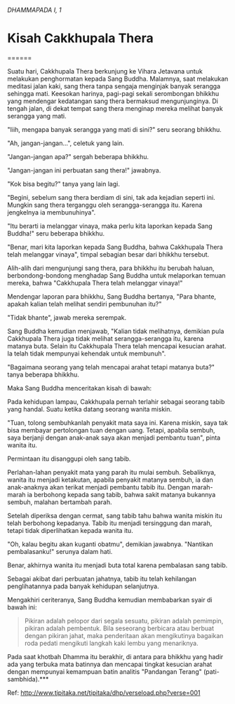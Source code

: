 ###### DHAMMAPADA I, 1
# Kisah Cakkhupala Thera
======

Suatu hari, Cakkhupala Thera berkunjung ke Vihara Jetavana untuk melakukan penghormatan kepada Sang Buddha. Malamnya, saat melakukan meditasi jalan kaki, sang thera tanpa sengaja menginjak banyak serangga sehingga mati. Keesokan harinya, pagi-pagi sekali serombongan bhikkhu yang mendengar kedatangan sang thera bermaksud mengunjunginya. Di tengah jalan, di dekat tempat sang thera menginap mereka melihat banyak serangga yang mati.

"Iiih, mengapa banyak serangga yang mati di sini?" seru seorang bhikkhu.

"Ah, jangan-jangan...", celetuk yang lain.

"Jangan-jangan apa?" sergah beberapa bhikkhu.

"Jangan-jangan ini perbuatan sang thera!" jawabnya.

"Kok bisa begitu?" tanya yang lain lagi.

"Begini, sebelum sang thera berdiam di sini, tak ada kejadian seperti ini. Mungkin sang thera terganggu oleh serangga-serangga itu. Karena jengkelnya ia membunuhinya".

"Itu berarti ia melanggar vinaya, maka perlu kita laporkan kepada Sang Buddha!" seru beberapa bhikkhu.

"Benar, mari kita laporkan kepada Sang Buddha, bahwa Cakkhupala Thera telah melanggar vinaya", timpal sebagian besar dari bhikkhu tersebut.

Alih-alih dari mengunjungi sang thera, para bhikkhu itu berubah haluan, berbondong-bondong menghadap Sang Buddha untuk melaporkan temuan mereka, bahwa "Cakkhupala Thera telah melanggar vinaya!"

Mendengar laporan para bhikkhu, Sang Buddha bertanya, "Para bhante, apakah kalian telah melihat sendiri pembunuhan itu?"

"Tidak bhante", jawab mereka serempak.

Sang Buddha kemudian menjawab, "Kalian tidak melihatnya, demikian pula Cakkhupala Thera juga tidak melihat serangga-serangga itu, karena matanya buta. Selain itu Cakkhupala Thera telah mencapai kesucian arahat. Ia telah tidak mempunyai kehendak untuk membunuh".

"Bagaimana seorang yang telah mencapai arahat tetapi matanya buta?" tanya beberapa bhikkhu.

Maka Sang Buddha menceritakan kisah di bawah:

Pada kehidupan lampau, Cakkhupala pernah terlahir sebagai seorang tabib yang handal. Suatu ketika datang seorang wanita miskin.

"Tuan, tolong sembuhkanlah penyakit mata saya ini. Karena miskin, saya tak bisa membayar pertolongan tuan dengan uang. Tetapi, apabila sembuh, saya berjanji dengan anak-anak saya akan menjadi pembantu tuan", pinta wanita itu.

Permintaan itu disanggupi oleh sang tabib.

Perlahan-lahan penyakit mata yang parah itu mulai sembuh. Sebaliknya, wanita itu menjadi ketakutan, apabila penyakit matanya sembuh, ia dan anak-anaknya akan terikat menjadi pembantu tabib itu. Dengan marah-marah ia berbohong kepada sang tabib, bahwa sakit matanya bukannya sembuh, malahan bertambah parah.

Setelah diperiksa dengan cermat, sang tabib tahu bahwa wanita miskin itu telah berbohong kepadanya. Tabib itu menjadi tersinggung dan marah, tetapi tidak diperlihatkan kepada wanita itu.

"Oh, kalau begitu akan kuganti obatmu", demikian jawabnya. "Nantikan pembalasanku!" serunya dalam hati.

Benar, akhirnya wanita itu menjadi buta total karena pembalasan sang tabib.

Sebagai akibat dari perbuatan jahatnya, tabib itu telah kehilangan penglihatannya pada banyak kehidupan selanjutnya.

Mengakhiri ceriteranya, Sang Buddha kemudian membabarkan syair di bawah ini:

> Pikiran adalah pelopor dari segala sesuatu, pikiran adalah pemimpin, pikiran adalah pembentuk. Bila seseorang berbicara atau berbuat dengan pikiran jahat, maka penderitaan akan mengikutinya bagaikan roda pedati mengikuti langkah kaki lembu yang menariknya.

Pada saat khotbah Dhamma itu berakhir, di antara para bhikkhu yang hadir ada yang terbuka mata batinnya dan mencapai tingkat kesucian arahat dengan mempunyai kemampuan batin analitis "Pandangan Terang" (pati-sambhida).***

Ref: 
http://www.tipitaka.net/tipitaka/dhp/verseload.php?verse=001